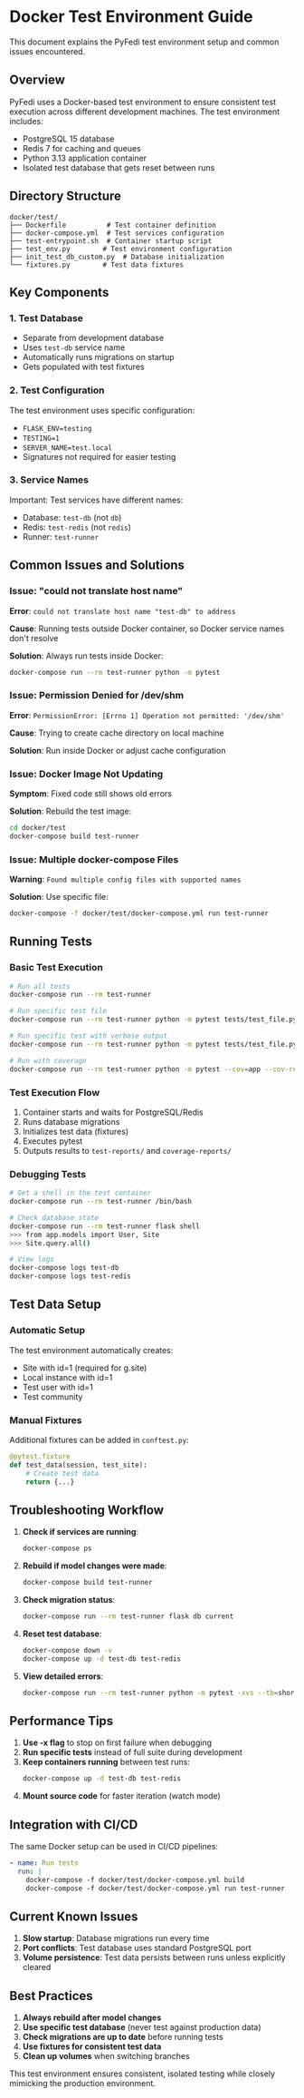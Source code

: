 # Docker Test Environment Guide

This document explains the PyFedi test environment setup and common issues encountered.

## Overview

PyFedi uses a Docker-based test environment to ensure consistent test execution across different development machines. The test environment includes:
- PostgreSQL 15 database
- Redis 7 for caching and queues  
- Python 3.13 application container
- Isolated test database that gets reset between runs

## Directory Structure

```
docker/test/
├── Dockerfile          # Test container definition
├── docker-compose.yml  # Test services configuration
├── test-entrypoint.sh  # Container startup script
├── test_env.py        # Test environment configuration
├── init_test_db_custom.py  # Database initialization
└── fixtures.py        # Test data fixtures
```

## Key Components

### 1. Test Database
- Separate from development database
- Uses `test-db` service name
- Automatically runs migrations on startup
- Gets populated with test fixtures

### 2. Test Configuration
The test environment uses specific configuration:
- `FLASK_ENV=testing`
- `TESTING=1`
- `SERVER_NAME=test.local`
- Signatures not required for easier testing

### 3. Service Names
Important: Test services have different names:
- Database: `test-db` (not `db`)
- Redis: `test-redis` (not `redis`)
- Runner: `test-runner`

## Common Issues and Solutions

### Issue: "could not translate host name"
**Error**: `could not translate host name "test-db" to address`

**Cause**: Running tests outside Docker container, so Docker service names don't resolve

**Solution**: Always run tests inside Docker:
```bash
docker-compose run --rm test-runner python -m pytest
```

### Issue: Permission Denied for /dev/shm
**Error**: `PermissionError: [Errno 1] Operation not permitted: '/dev/shm'`

**Cause**: Trying to create cache directory on local machine

**Solution**: Run inside Docker or adjust cache configuration

### Issue: Docker Image Not Updating
**Symptom**: Fixed code still shows old errors

**Solution**: Rebuild the test image:
```bash
cd docker/test
docker-compose build test-runner
```

### Issue: Multiple docker-compose Files
**Warning**: `Found multiple config files with supported names`

**Solution**: Use specific file:
```bash
docker-compose -f docker/test/docker-compose.yml run test-runner
```

## Running Tests

### Basic Test Execution
```bash
# Run all tests
docker-compose run --rm test-runner

# Run specific test file
docker-compose run --rm test-runner python -m pytest tests/test_file.py

# Run specific test with verbose output
docker-compose run --rm test-runner python -m pytest tests/test_file.py::test_name -xvs

# Run with coverage
docker-compose run --rm test-runner python -m pytest --cov=app --cov-report=html
```

### Test Execution Flow
1. Container starts and waits for PostgreSQL/Redis
2. Runs database migrations
3. Initializes test data (fixtures)
4. Executes pytest
5. Outputs results to `test-reports/` and `coverage-reports/`

### Debugging Tests
```bash
# Get a shell in the test container
docker-compose run --rm test-runner /bin/bash

# Check database state
docker-compose run --rm test-runner flask shell
>>> from app.models import User, Site
>>> Site.query.all()

# View logs
docker-compose logs test-db
docker-compose logs test-redis
```

## Test Data Setup

### Automatic Setup
The test environment automatically creates:
- Site with id=1 (required for g.site)
- Local instance with id=1  
- Test user with id=1
- Test community

### Manual Fixtures
Additional fixtures can be added in `conftest.py`:
```python
@pytest.fixture
def test_data(session, test_site):
    # Create test data
    return {...}
```

## Troubleshooting Workflow

1. **Check if services are running**:
   ```bash
   docker-compose ps
   ```

2. **Rebuild if model changes were made**:
   ```bash
   docker-compose build test-runner
   ```

3. **Check migration status**:
   ```bash
   docker-compose run --rm test-runner flask db current
   ```

4. **Reset test database**:
   ```bash
   docker-compose down -v
   docker-compose up -d test-db test-redis
   ```

5. **View detailed errors**:
   ```bash
   docker-compose run --rm test-runner python -m pytest -xvs --tb=short
   ```

## Performance Tips

1. **Use -x flag** to stop on first failure when debugging
2. **Run specific tests** instead of full suite during development
3. **Keep containers running** between test runs:
   ```bash
   docker-compose up -d test-db test-redis
   ```
4. **Mount source code** for faster iteration (watch mode)

## Integration with CI/CD

The same Docker setup can be used in CI/CD pipelines:
```yaml
- name: Run tests
  run: |
    docker-compose -f docker/test/docker-compose.yml build
    docker-compose -f docker/test/docker-compose.yml run test-runner
```

## Current Known Issues

1. **Slow startup**: Database migrations run every time
2. **Port conflicts**: Test database uses standard PostgreSQL port
3. **Volume persistence**: Test data persists between runs unless explicitly cleared

## Best Practices

1. **Always rebuild after model changes**
2. **Use specific test database** (never test against production data)
3. **Check migrations are up to date** before running tests
4. **Use fixtures for consistent test data**
5. **Clean up volumes** when switching branches

This test environment ensures consistent, isolated testing while closely mimicking the production environment.